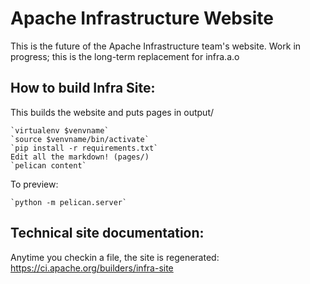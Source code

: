 Apache Infrastructure Website
=============================

This is the future of the Apache Infrastructure team's website.
Work in progress; this is the long-term replacement for infra.a.o

## How to build Infra Site:
This builds the website and puts pages in output/

    `virtualenv $venvname`
    `source $venvname/bin/activate`
    `pip install -r requirements.txt`
    Edit all the markdown! (pages/)
    `pelican content`

To preview:

    `python -m pelican.server`

## Technical site documentation:
Anytime you checkin a file, the site is regenerated:
https://ci.apache.org/builders/infra-site



